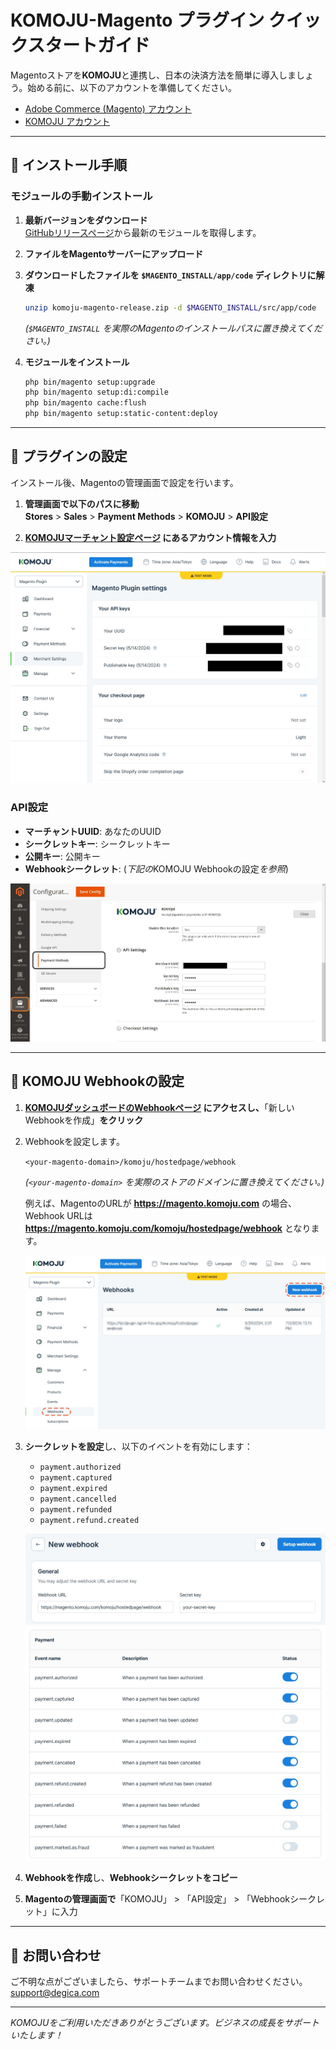 # KOMOJU-Magento プラグイン クイックスタートガイド

Magentoストアを**KOMOJU**と連携し、日本の決済方法を簡単に導入しましょう。始める前に、以下のアカウントを準備してください。

- [Adobe Commerce (Magento) アカウント](https://business.adobe.com/products/magento/magento-commerce.html)
- [KOMOJU アカウント](https://komoju.com/)

---

## 📌 インストール手順

### モジュールの手動インストール

1. **最新バージョンをダウンロード**  
   [GitHubリリースページ](https://github.com/degica/komoju-magento/releases)から最新のモジュールを取得します。
2. **ファイルをMagentoサーバーにアップロード**  
3. **ダウンロードしたファイルを `$MAGENTO_INSTALL/app/code` ディレクトリに解凍**  

    ```bash
    unzip komoju-magento-release.zip -d $MAGENTO_INSTALL/src/app/code
    ```

    *(`$MAGENTO_INSTALL` を実際のMagentoのインストールパスに置き換えてください。)*

4. **モジュールをインストール**  

    ```bash
    php bin/magento setup:upgrade
    php bin/magento setup:di:compile
    php bin/magento cache:flush
    php bin/magento setup:static-content:deploy
    ```

---

## 📌 プラグインの設定

インストール後、Magentoの管理画面で設定を行います。

1. **管理画面で以下のパスに移動**  
   **Stores** > **Sales** > **Payment Methods** > **KOMOJU** > **API設定**

2. **[KOMOJUマーチャント設定ページ](https://komoju.com/admin/merchant_settings) にあるアカウント情報を入力**

![KOMOJU ダッシュボード](../assets/images/komoju_magento_setting.jpg "KOMOJU ダッシュボード")

### API設定
- **マーチャントUUID**: あなたのUUID  
- **シークレットキー**: シークレットキー  
- **公開キー**: 公開キー  
- **Webhookシークレット**: (*下記の*KOMOJU Webhookの設定*を参照*)

![Magento 設定](../assets/images/magento_configuration.jpg "KOMOJU ダッシュボード")

---

## 📌 KOMOJU Webhookの設定

1. **[KOMOJUダッシュボードのWebhookページ](https://komoju.com/merchant/webhooks) にアクセスし、**「新しいWebhookを作成」**をクリック**

2. Webhookを設定します。

    `<your-magento-domain>/komoju/hostedpage/webhook`

    *(`<your-magento-domain>` を実際のストアのドメインに置き換えてください。)*

    例えば、MagentoのURLが **https://magento.komoju.com** の場合、Webhook URLは **https://magento.komoju.com/komoju/hostedpage/webhook** となります。

    ![KOMOJU 新規Webhook作成](../assets/images/komoju_webhook_01.jpg "新しいWebhookの作成")

3. **シークレットを設定**し、以下のイベントを有効にします：
    - `payment.authorized`
    - `payment.captured`
    - `payment.expired`
    - `payment.cancelled`
    - `payment.refunded`
    - `payment.refund.created`

    ![KOMOJU Webhook URL設定](../assets/images/komoju_webhook_02.jpg "URLの設定")
    ![KOMOJU 支払いイベント設定](../assets/images/komoju_webhook_03.jpg "イベントの設定")

4. **Webhookを作成**し、**Webhookシークレットをコピー**
  
5. **Magentoの管理画面で**「KOMOJU」 > 「API設定」 > 「Webhookシークレット」に入力

---

## 📌 お問い合わせ

ご不明な点がございましたら、サポートチームまでお問い合わせください。  
[support@degica.com](mailto:support@degica.com)

---

*KOMOJUをご利用いただきありがとうございます。ビジネスの成長をサポートいたします！*